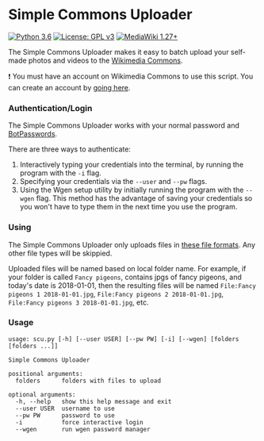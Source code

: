 # Simple Commons Uploader
[![Python 3.6](https://upload.wikimedia.org/wikipedia/commons/3/34/Blue_Python_3.6_Shield_Badge.svg)](https://www.python.org)
[![License: GPL v3](https://upload.wikimedia.org/wikipedia/commons/8/86/GPL_v3_Blue_Badge.svg)](https://www.gnu.org/licenses/gpl-3.0.en.html)
[![MediaWiki 1.27+](https://upload.wikimedia.org/wikipedia/commons/2/2c/MediaWiki_1.27%2B_Blue_Badge.svg)](https://www.mediawiki.org/wiki/MediaWiki)

The Simple Commons Uploader makes it easy to batch upload your self-made photos and videos to the [Wikimedia Commons](https://commons.wikimedia.org/wiki/Main_Page).

❗️ You must have an account on Wikimedia Commons to use this script.  You can create an account by [going here](https://commons.wikimedia.org/wiki/Special:CreateAccount).


### Authentication/Login
The Simple Commons Uploader works with your normal password and [BotPasswords](https://commons.wikimedia.org/wiki/Special:BotPasswords).  

There are three ways to authenticate:
1. Interactively typing your credentials into the terminal, by running the program with the `-i` flag.
2. Specifying your credentials via the `--user` and `--pw` flags.
3. Using the Wgen setup utility by initially running the program with the `--wgen` flag.  This method has the advantage of saving your credentials so you won't have to type them in the next time you use the program.

### Using
The Simple Commons Uploader only uploads files in [these file formats](https://commons.wikimedia.org/wiki/Commons:File_types).  Any other file types will be skippied.

Uploaded files will be named based on local folder name.  For example, if your folder is called `Fancy pigeons`, contains jpgs of fancy pigeons, and today's date is 2018-01-01, then the resulting files will be named `File:Fancy pigeons 1 2018-01-01.jpg`, `File:Fancy pigeons 2 2018-01-01.jpg`, `File:Fancy pigeons 3 2018-01-01.jpg`, etc.


### Usage
```
usage: scu.py [-h] [--user USER] [--pw PW] [-i] [--wgen] [folders [folders ...]]

Simple Commons Uploader

positional arguments:
  folders      folders with files to upload

optional arguments:
  -h, --help   show this help message and exit
  --user USER  username to use
  --pw PW      password to use
  -i           force interactive login
  --wgen       run wgen password manager
```